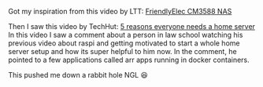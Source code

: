 Got my inspiration from this video by LTT: [FriendlyElec CM3588 NAS](https://www.youtube.com/watch?v=QsM6b5yix0U)   

Then I saw this video by TechHut: [5 reasons everyone needs a home server](https://www.youtube.com/watch?v=vQ-Eam9IZJY)
In this video I saw a comment about a person in law school watching his previous video about raspi and getting motivated to start a whole home server setup and how its super helpful to him now. In the comment, he pointed to a few applications called arr apps running in docker containers. 

This pushed me down a rabbit hole NGL :laughing:

